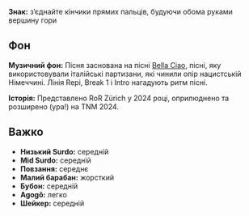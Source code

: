 **Знак:** з’єднайте кінчики прямих пальців, будуючи обома руками вершину гори

## Фон

**Музичний фон:** Пісня заснована на пісні [Bella
Ciao](https://en.wikipedia.org/wiki/Bella_ciao), пісні, яку використовували
італійські партизани, які чинили опір нацистській Німеччині. Лінія Repi, Break 1
і Intro нагадують ритм пісні.

**Історія:** Представлено RoR Zürich у 2024 році, оприлюднено та розширено
(ура!) на TNM 2024.

## Важко

* **Низький Surdo:** середній
* **Mid Surdo:** середній
* **Повзання:** середнє
* **Малий барабан:** жорсткий
* **Бубон:** середній
* **Agogô:** легко
* **Шейкер:** середній
